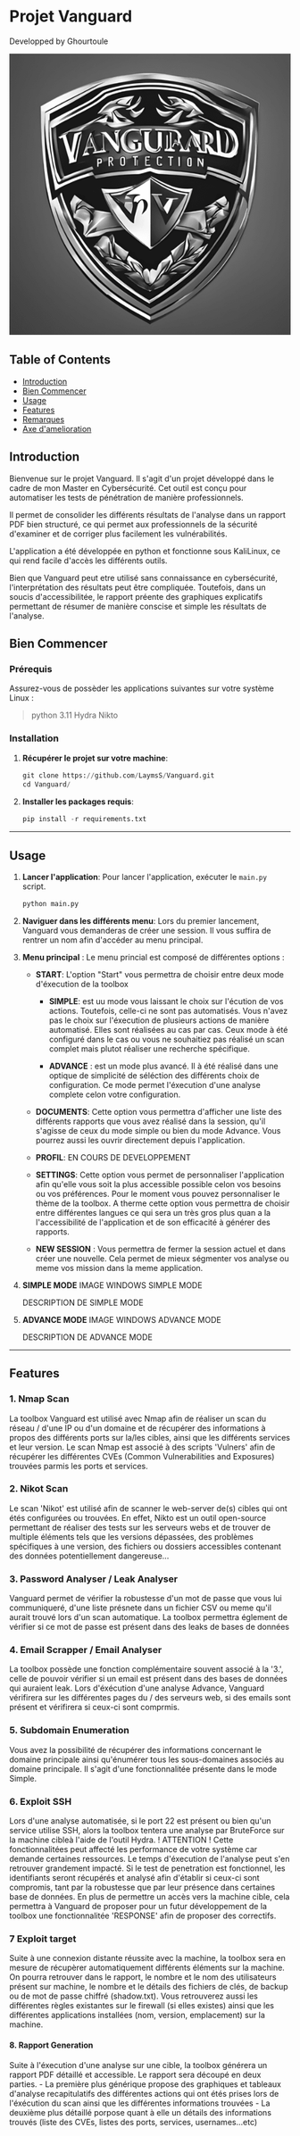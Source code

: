 # Projet Vanguard
Developped by Ghourtoule

<p align="center">
  <img src="vanguard_git.png" alt="Vanguard"/>
</p>

## Table of Contents
- [Introduction](#Introduction)
- [Bien Commencer](#Bien-commencer)
- [Usage](#Usage)
- [Features](#Features)
- [Remarques](#)
- [Axe d'amelioration](#)

## Introduction

Bienvenue sur le projet Vanguard.
Il s'agit d'un projet développé dans le cadre de mon Master en Cybersécurité.
Cet outil est conçu pour automatiser les tests de pénétration de manière professionnels.

Il permet de consolider les différents résultats de l'analyse dans un rapport PDF bien structuré, ce qui permet aux professionnels de la sécurité d'examiner et de corriger plus facilement les vulnérabilités.

L'application a été développée en python et fonctionne sous KaliLinux, ce qui rend facile d'accès les différents outils.

Bien que Vanguard peut etre utilisé sans connaissance en cybersécurité, l'interprétation des résultats peut être compliquée.
Toutefois, dans un soucis d'accessibilitée, le rapport préente des graphiques explicatifs permettant de résumer de manière conscise et simple les résultats de l'analyse.


## Bien Commencer

### Prérequis

Assurez-vous de possèder les applications suivantes sur votre système Linux :
> python 3.11
> Hydra
> Nikto

### Installation

1. **Récupérer le projet sur votre machine**:
      ```python
      git clone https://github.com/LaymsS/Vanguard.git
      cd Vanguard/
      ```

2. **Installer les packages requis**:
      ```python
      pip install -r requirements.txt
      ```
---

## Usage

1. **Lancer l'application**: Pour lancer l'application, exécuter le  `main.py` script. 
   ```python
   python main.py

2. **Naviguer dans les différents menu**: Lors du premier lancement, Vanguard vous demanderas de créer une session. Il vous suffira de rentrer un nom afin d'accéder au menu principal.

3.  **Menu principal** : Le menu princial est composé de différentes options :

      - **START**: L'option "Start" vous permettra de choisir entre deux mode d'éxecution de la toolbox
        
        - **SIMPLE**: est uu mode vous laissant le choix sur l'écution de vos actions. Toutefois, celle-ci ne sont pas automatisés. Vous n'avez pas le choix sur l'éxecution de plusieurs actions de manière automatisé. Elles sont réalisées au cas par cas. Ceux mode à été configuré dans le cas ou vous ne souhaitiez pas réalisé un scan complet mais plutot réaliser une recherche spécifique.
          
        - **ADVANCE** : est un mode plus avancé. Il à été réalisé dans une optique de simplicité de séléction des différents choix de configuration. Ce mode permet l'éxecution d'une analyse complete celon votre configuration.
          
      - **DOCUMENTS**: Cette option vous permettra d'afficher une liste des différents rapports que vous avez réalisé dans la session, qu'il s'agisse de ceux du mode simple ou bien du mode Advance. Vous pourrez aussi les ouvrir directement depuis l'application.
        
      - **PROFIL**: EN COURS DE DEVELOPPEMENT
        
      - **SETTINGS**: Cette option vous permet de personnaliser l'application afin qu'elle vous soit la plus accessible possible celon vos besoins ou vos préférences. Pour le moment vous pouvez personnaliser le thème de la toolbox. A therme cette option vous permettra de choisir entre différentes langues ce qui sera un très gros plus quan a la l'accessibilité de l'application et de son efficacité à générer des rapports.
        
      - **NEW SESSION** : Vous permettra de fermer la session actuel et dans créer une nouvelle. Cela permet de mieux ségmenter vos analyse ou meme vos mission dans la meme application. 


1. **SIMPLE MODE**
   IMAGE WINDOWS SIMPLE MODE

   DESCRIPTION DE SIMPLE MODE

2. **ADVANCE MODE**
   IMAGE WINDOWS ADVANCE MODE

   DESCRIPTION DE ADVANCE MODE

---

## Features

  ### 1. Nmap Scan
  La toolbox Vanguard est utilisé avec Nmap afin de réaliser un scan du réseau / d'une IP ou d'un domaine et de récupérer des informations à propos des différents ports sur la/les cibles, ainsi que les différents services et leur version.
  Le scan Nmap est associé à des scripts 'Vulners' afin de récupérer les différentes CVEs (Common Vulnerabilities and Exposures) trouvées parmis les ports et services.
  
  ### 2. Nikot Scan
  Le scan 'Nikot' est utilisé afin de scanner le web-server de(s) cibles qui ont étés configurées ou trouvées.
  En effet, Nikto est un outil open-source permettant de réaliser des tests sur les serveurs webs et de trouver de multiple éléments tels que les versions dépassées, des problèmes spécifiques à une version, des fichiers ou dossiers accessibles contenant des données potentiellement dangereuse...
  
  ### 3. Password Analyser / Leak Analyser
  Vanguard permet de vérifier la robustesse d'un mot de passe que vous lui communiqueré, d'une liste présnete dans un fichier CSV ou meme qu'il aurait trouvé lors d'un scan automatique.
  La toolbox permettra églement de vérifier si ce mot de passe est présent dans des leaks de bases de données
  
  ### 4. Email Scrapper / Email Analyser
  La toolbox possède une fonction complémentaire souvent associé à la '3.', celle de pouvoir vérifier si un email est présent dans des bases de données qui auraient leak.
  Lors d'éxécution d'une analyse Advance, Vanguard vérifirera sur les différentes pages du / des serveurs web, si des emails sont présent et vérifirera si ceux-ci sont comprmis.
  
  ### 5. Subdomain Enumeration
  Vous avez la possibilité de récupérer des informations concernant le domaine principale ainsi qu'énumérer tous les sous-domaines associés au domaine principale.
  Il s'agit d'une fonctionnalitée présente dans le mode Simple.
  
  ### 6. Exploit SSH
  Lors d'une analyse automatisée, si le port 22 est présent ou bien qu'un service utilise SSH, alors la toolbox tentera une analyse par BruteForce sur la machine cibleà l'aide de l'outil Hydra.
  ! ATTENTION ! Cette fonctionnalitées peut affecté les performance de votre système car demande certaines ressources. Le temps d'éxecution de l'analyse peut s'en retrouver grandement impacté.
  Si le test de penetration est fonctionnel, les identifiants seront récupérés et analysé afin d'établir si ceux-ci sont compromis, tant par la robustesse que par leur présence dans certaines base de données.
  En plus de permettre un accès vers la machine cible, cela permettra à Vanguard de proposer pour un futur développement de la toolbox une fonctionnalitée 'RESPONSE' afin de proposer des correctifs.
  
  ### 7 Exploit target
  Suite à une connexion distante réussite avec la machine, la toolbox sera en mesure de récupèrer automatiquement différents éléments sur la machine.
  On pourra retrouver dans le rapport, le nombre et le nom des utilisateurs présent sur machine, le nombre et le détails des fichiers de clés, de backup ou de mot de passe chiffré (shadow.txt).
  Vous retrouverez aussi les différentes règles existantes sur le firewall (si elles existes) ainsi que les différentes applications installées (nom, version, emplacement) sur la machine.
  
  #### 8. Rapport Generation
  Suite à l'éxecution d'une analyse sur une cible, la toolbox générera un rapport PDF détaillé et accessible.
  Le rapport sera découpé en deux parties.
        - La première plus générique propose des graphiques et tableaux d'analyse recapitulatifs des différentes actions qui ont étés prises lors de l'éxécution du scan ainsi que les différentes informations trouvées
        - La deuxième plus détaillé porpose quant à elle un détails des informations trouvés (liste des CVEs, listes des ports, services, usernames...etc)
